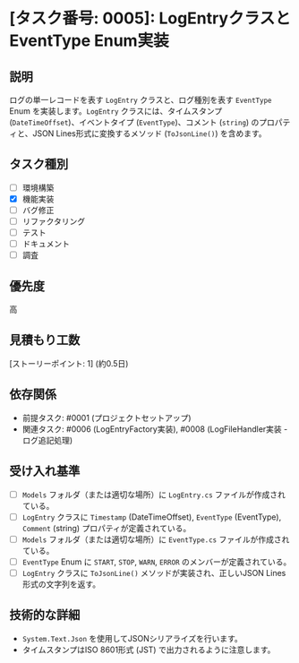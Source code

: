 # [タスク番号: 0005]: LogEntryクラスとEventType Enum実装

## 説明

ログの単一レコードを表す `LogEntry` クラスと、ログ種別を表す `EventType` Enum を実装します。`LogEntry` クラスには、タイムスタンプ (`DateTimeOffset`)、イベントタイプ (`EventType`)、コメント (`string`) のプロパティと、JSON Lines形式に変換するメソッド (`ToJsonLine()`) を含めます。

## タスク種別

- [ ] 環境構築
- [x] 機能実装
- [ ] バグ修正
- [ ] リファクタリング
- [ ] テスト
- [ ] ドキュメント
- [ ] 調査

## 優先度

高

## 見積もり工数

[ストーリーポイント: 1] (約0.5日)

## 依存関係

- 前提タスク: #0001 (プロジェクトセットアップ)
- 関連タスク: #0006 (LogEntryFactory実装), #0008 (LogFileHandler実装 - ログ追記処理)

## 受け入れ基準

- [ ] `Models` フォルダ（または適切な場所）に `LogEntry.cs` ファイルが作成されている。
- [ ] `LogEntry` クラスに `Timestamp` (DateTimeOffset), `EventType` (EventType), `Comment` (string) プロパティが定義されている。
- [ ] `Models` フォルダ（または適切な場所）に `EventType.cs` ファイルが作成されている。
- [ ] `EventType` Enum に `START`, `STOP`, `WARN`, `ERROR` のメンバーが定義されている。
- [ ] `LogEntry` クラスに `ToJsonLine()` メソッドが実装され、正しいJSON Lines形式の文字列を返す。

## 技術的な詳細

- `System.Text.Json` を使用してJSONシリアライズを行います。
- タイムスタンプはISO 8601形式 (JST) で出力されるように注意します。
